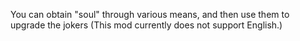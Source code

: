 You can obtain "soul" through various means, and then use them to upgrade the jokers
(This mod currently does not support English.)
